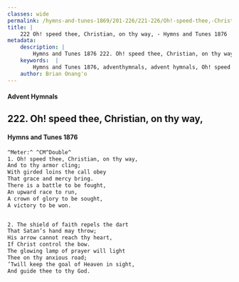 ```yaml
---
classes: wide
permalink: /hymns-and-tunes-1869/201-226/221-226/Oh!-speed-thee,-Christian,-on-thy-way,/
title: |
    222 Oh! speed thee, Christian, on thy way, - Hymns and Tunes 1876
metadata:
    description: |
        Hymns and Tunes 1876 222. Oh! speed thee, Christian, on thy way,. And to thy armor cling; With girded loins the call obey  That grace and mercy bring. There is a battle to be fought, An upward race to run, A crown of glory to be sought, A victory to be won. 
    keywords:  |
        Hymns and Tunes 1876, adventhymnals, advent hymnals, Oh! speed thee, Christian, on thy way,, And to thy armor cling;, 
    author: Brian Onang'o
---
```


#### Advent Hymnals
## 222. Oh! speed thee, Christian, on thy way,
####  Hymns and Tunes 1876

```txt
^Meter:^ ^CM^Double^
1. Oh! speed thee, Christian, on thy way,
And to thy armor cling;
With girded loins the call obey 
That grace and mercy bring.
There is a battle to be fought,
An upward race to run,
A crown of glory to be sought,
A victory to be won.


2. The shield of faith repels the dart
That Satan’s hand may throw;
His arrow cannot reach thy heart,
If Christ control the bow.
The glowing lamp of prayer will light
Thee on thy anxious road;
’Twill keep the goal of Heaven in sight,
And guide thee to thy God.
```